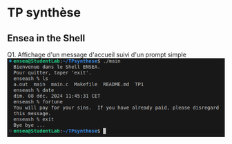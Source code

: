 # TP synthèse
## Ensea in the Shell

Q1. Affichage d'un message d'accueil suivi d'un prompt simple
![Microshell](microshell.PNG)
